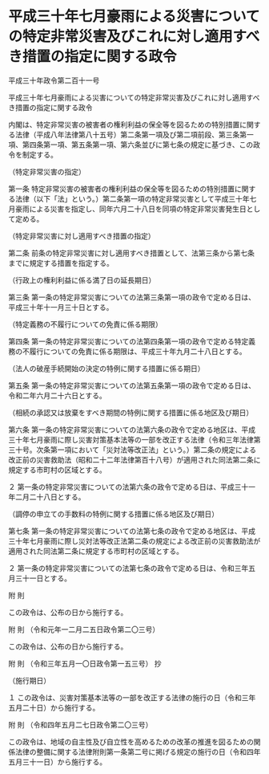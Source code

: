 # 平成三十年七月豪雨による災害についての特定非常災害及びこれに対し適用すべき措置の指定に関する政令

平成三十年政令第二百十一号

平成三十年七月豪雨による災害についての特定非常災害及びこれに対し適用すべき措置の指定に関する政令

内閣は、特定非常災害の被害者の権利利益の保全等を図るための特別措置に関する法律（平成八年法律第八十五号）第二条第一項及び第二項前段、第三条第一項、第四条第一項、第五条第一項、第六条並びに第七条の規定に基づき、この政令を制定する。

（特定非常災害の指定）

第一条 特定非常災害の被害者の権利利益の保全等を図るための特別措置に関する法律（以下「法」という。）第二条第一項の特定非常災害として平成三十年七月豪雨による災害を指定し、同年六月二十八日を同項の特定非常災害発生日として定める。

（特定非常災害に対し適用すべき措置の指定）

第二条 前条の特定非常災害に対し適用すべき措置として、法第三条から第七条までに規定する措置を指定する。

（行政上の権利利益に係る満了日の延長期日）

第三条 第一条の特定非常災害についての法第三条第一項の政令で定める日は、平成三十年十一月三十日とする。

（特定義務の不履行についての免責に係る期限）

第四条 第一条の特定非常災害についての法第四条第一項の政令で定める特定義務の不履行についての免責に係る期限は、平成三十年九月二十八日とする。

（法人の破産手続開始の決定の特例に関する措置に係る期日）

第五条 第一条の特定非常災害についての法第五条第一項の政令で定める日は、令和二年六月二十六日とする。

（相続の承認又は放棄をすべき期間の特例に関する措置に係る地区及び期日）

第六条 第一条の特定非常災害についての法第六条の政令で定める地区は、平成三十年七月豪雨に際し災害対策基本法等の一部を改正する法律（令和三年法律第三十号。次条第一項において「災対法等改正法」という。）第二条の規定による改正前の災害救助法（昭和二十二年法律第百十八号）が適用された同法第二条に規定する市町村の区域とする。

２ 第一条の特定非常災害についての法第六条の政令で定める日は、平成三十一年二月二十八日とする。

（調停の申立ての手数料の特例に関する措置に係る地区及び期日）

第七条 第一条の特定非常災害についての法第七条の政令で定める地区は、平成三十年七月豪雨に際し災対法等改正法第二条の規定による改正前の災害救助法が適用された同法第二条に規定する市町村の区域とする。

２ 第一条の特定非常災害についての法第七条の政令で定める日は、令和三年五月三十一日とする。

附 則

この政令は、公布の日から施行する。

附 則 （令和元年一二月二五日政令第二〇三号）

この政令は、公布の日から施行する。

附 則 （令和三年五月一〇日政令第一五三号） 抄

（施行期日）

１ この政令は、災害対策基本法等の一部を改正する法律の施行の日（令和三年五月二十日）から施行する。

附 則 （令和四年五月二七日政令第二〇三号）

この政令は、地域の自主性及び自立性を高めるための改革の推進を図るための関係法律の整備に関する法律附則第一条第二号に掲げる規定の施行の日（令和四年五月三十一日）から施行する。
